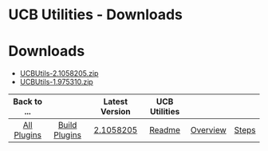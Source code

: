
UCB Utilities - Downloads
=========================

# Downloads

- [UCBUtils-2.1058205.zip](https://raw.githubusercontent.com/UrbanCode/IBM-UCB-PLUGINS/main/files/UCBUtils/UCBUtils-2.1058205.zip)
- [UCBUtils-1.975310.zip](https://raw.githubusercontent.com/UrbanCode/IBM-UCB-PLUGINS/main/files/UCBUtils/UCBUtils-1.975310.zip)

|Back to ...||Latest Version|UCB Utilities |||
| :---: | :---: | :---: | :---: | :---: | :---: |
|[All Plugins](../../index.md)|[Build Plugins](../README.md)|[2.1058205](https://raw.githubusercontent.com/UrbanCode/IBM-UCB-PLUGINS/main/files/UCBUtils/UCBUtils-2.1058205.zip)|[Readme](README.md)|[Overview](overview.md)|[Steps](steps.md)|
